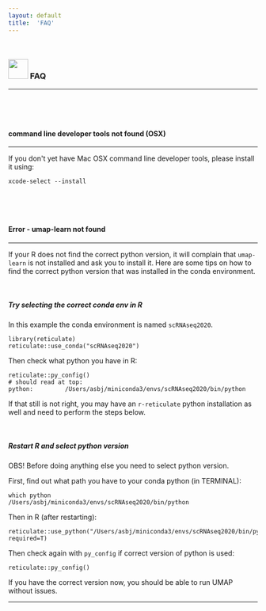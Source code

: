 ```yaml
---
layout: default
title:  'FAQ'
---
```

<style>
h1, .h1, h2, .h2, h3, .h3, h4, .h4 { margin-top: 50px }
p.caption {font-size: 0.9em;font-style: italic;color: grey;margin-right: 10%;margin-left: 10%;text-align: justify}
</style>

### <img border="0" src="https://www.svgrepo.com/show/83019/faq-button.svg" width="40" height="40"> FAQ
***

<br/>



#### command line developer tools not found (OSX)
***

If you don't yet have Mac OSX command line developer tools, please install it using:
```
xcode-select --install
```

<br/>

#### Error - umap-learn not found
***

If your R does not find the correct python version, it will complain that `umap-learn` is not installed and ask you to install it. Here are some tips on how to find the correct python version that was installed in the conda environment.

<br/>

##### Try selecting the correct conda env in R

In this example the conda environment is named `scRNAseq2020`.
```
library(reticulate)
reticulate::use_conda("scRNAseq2020")
```

Then check what python you have in R:
```
reticulate::py_config()
# should read at top:
python:         /Users/asbj/miniconda3/envs/scRNAseq2020/bin/python
```

If that still is not right, you may have an `r-reticulate` python installation as well and need to perform the steps below.

<br/>

##### Restart R and select python version

OBS! Before doing anything else you need to select python version.

First, find out what path you have to your conda python (in TERMINAL):
```
which python
/Users/asbj/miniconda3/envs/scRNAseq2020/bin/python
```

Then in R (after restarting):
```
reticulate::use_python("/Users/asbj/miniconda3/envs/scRNAseq2020/bin/python", required=T)
```

Then check again with `py_config` if correct version of python is used:
```
reticulate::py_config()
```

If you have the correct version now, you should be able to run UMAP without issues.


***
